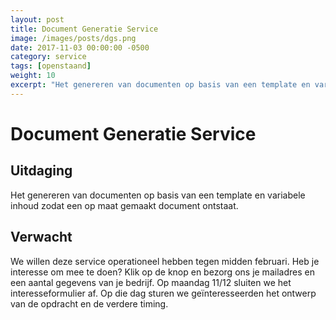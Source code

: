 ```yaml
---
layout: post
title: Document Generatie Service
image: /images/posts/dgs.png
date: 2017-11-03 00:00:00 -0500
category: service
tags: [openstaand]
weight: 10
excerpt: "Het genereren van documenten op basis van een template en variabele inhoud zodat een op maat gemaakt document ontstaat."
---
```



# Document Generatie Service

## Uitdaging 
Het genereren van documenten op basis van een template en variabele inhoud zodat een op maat gemaakt document ontstaat.
<br>

## Verwacht
We willen deze service operationeel hebben tegen midden februari. Heb je
interesse om mee te doen? Klik op de knop en bezorg ons je mailadres en een
aantal gegevens van je bedrijf. Op maandag 11/12 sluiten we het
interesseformulier af. Op die dag sturen we geïnteresseerden het ontwerp van de
opdracht en de verdere timing.
